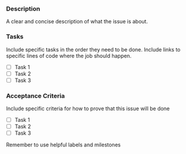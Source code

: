 ﻿---
name: Feature request
about: Suggest an idea for this project
title: ''
labels: enhancement
assignees: ''
---

### Description

A clear and concise description of what the issue is about.

### Tasks

Include specific tasks in the order they need to be done. Include links to specific lines of code where the job should happen.

- [ ] Task 1
- [ ] Task 2
- [ ] Task 3

### Acceptance Criteria

Include specific criteria for how to prove that this issue will be done

- [ ] Task 1
- [ ] Task 2
- [ ] Task 3

Remember to use helpful labels and milestones
